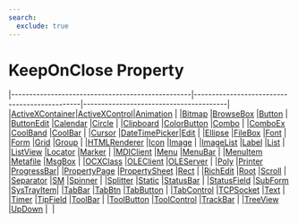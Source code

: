 ```yaml
---
search:
  exclude: true
---
```


<h1 class="heading"><span class="name">KeepOnClose Property</span></h1>

|--------------------------------------------------|----------------------------------------------|----------------------------------------|
|[ActiveXContainer](../objects/activexcontainer.md)|[ActiveXControl](../objects/activexcontrol.md)|[Animation](../objects/animation.md)    |
|[Bitmap](../objects/bitmap.md)                    |[BrowseBox](../objects/browsebox.md)          |[Button](../objects/button.md)          |
|[ButtonEdit](../objects/buttonedit.md)            |[Calendar](../objects/calendar.md)            |[Circle](../objects/circle.md)          |
|[Clipboard](../objects/clipboard.md)              |[ColorButton](../objects/colorbutton.md)      |[Combo](../objects/combo.md)            |
|[ComboEx](../objects/comboex.md)                  |[CoolBand](../objects/coolband.md)            |[CoolBar](../objects/coolbar.md)        |
|[Cursor](../objects/cursor.md)                    |[DateTimePicker](../objects/datetimepicker.md)|[Edit](../objects/edit.md)              |
|[Ellipse](../objects/ellipse.md)                  |[FileBox](../objects/filebox.md)              |[Font](../objects/font.md)              |
|[Form](../objects/form.md)                        |[Grid](../objects/grid.md)                    |[Group](../objects/group.md)            |
|[HTMLRenderer](../objects/htmlrenderer.md)        |[Icon](../objects/icon.md)                    |[Image](../objects/image.md)            |
|[ImageList](../objects/imagelist.md)              |[Label](../objects/label.md)                  |[List](../objects/list.md)              |
|[ListView](../objects/listview.md)                |[Locator](../objects/locator.md)              |[Marker](../objects/marker.md)          |
|[MDIClient](../objects/mdiclient.md)              |[Menu](../objects/menu.md)                    |[MenuBar](../objects/menubar.md)        |
|[MenuItem](../objects/menuitem.md)                |[Metafile](../objects/metafile.md)            |[MsgBox](../objects/msgbox.md)          |
|[OCXClass](../objects/ocxclass.md)                |[OLEClient](../objects/oleclient.md)          |[OLEServer](../objects/oleserver.md)    |
|[Poly](../objects/poly.md)                        |[Printer](../objects/printer.md)              |[ProgressBar](../objects/progressbar.md)|
|[PropertyPage](../objects/propertypage.md)        |[PropertySheet](../objects/propertysheet.md)  |[Rect](../objects/rect.md)              |
|[RichEdit](../objects/richedit.md)                |[Root](../objects/root.md)                    |[Scroll](../objects/scroll.md)          |
|[Separator](../objects/separator.md)              |[SM](../objects/sm.md)                        |[Spinner](../objects/spinner.md)        |
|[Splitter](../objects/splitter.md)                |[Static](../objects/static.md)                |[StatusBar](../objects/statusbar.md)    |
|[StatusField](../objects/statusfield.md)          |[SubForm](../objects/subform.md)              |[SysTrayItem](../objects/systrayitem.md)|
|[TabBar](../objects/tabbar.md)                    |[TabBtn](../objects/tabbtn.md)                |[TabButton](../objects/tabbutton.md)    |
|[TabControl](../objects/tabcontrol.md)            |[TCPSocket](../objects/tcpsocket.md)          |[Text](../objects/text.md)              |
|[Timer](../objects/timer.md)                      |[TipField](../objects/tipfield.md)            |[ToolBar](../objects/toolbar.md)        |
|[ToolButton](../objects/toolbutton.md)            |[ToolControl](../objects/toolcontrol.md)      |[TrackBar](../objects/trackbar.md)      |
|[TreeView](../objects/treeview.md)                |[UpDown](../objects/updown.md)                |&nbsp;                                  |
